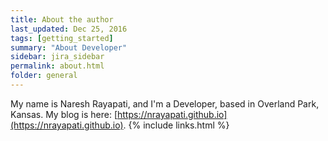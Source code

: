 ```yaml
---
title: About the author
last_updated: Dec 25, 2016
tags: [getting_started]
summary: "About Developer"
sidebar: jira_sidebar
permalink: about.html
folder: general
---
```


My name is Naresh Rayapati, and I'm a Developer, based in Overland Park, Kansas. My blog is here: [https://nrayapati.github.io](https://nrayapati.github.io).
{% include links.html %}
